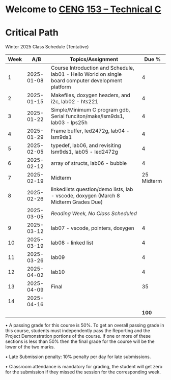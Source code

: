 # Welcome to [CENG 153 – Technical C](https://humber.ca/transferoptions/course-outlines/outline.html?code=CENG%20153)

# Critical Path

Winter 2025 Class Schedule (Tentative)

|Week|A/B       |Topics/Assignment                                                                                         | Due %               |
|----|----------|----------------------------------------------------------------------------------------------------------|---------------------|
|1   |2025-01-08|Course Introduction and Schedule, lab01 - Hello World on single board computer development platform       |4                    |
|2   |2025-01-15|Makefiles, doxygen headers, and i2c, lab02 - hts221                                                       |4                    |
|3   |2025-01-22|Simple/Minimum C program gdb, Serial funciton/make/lsm9ds1, lab03 - lps25h                                |4                    |
|4   |2025-01-29|Frame buffer, led2472g, lab04 - lsm9ds1                                                                   |4                    |
|5   |2025-02-05|typedef, lab06, and revisiting lsm9ds1, lab05 - led2472g                                                  |4                    |
|6   |2025-02-12|array of structs, lab06 - bubble                                                                          |4                    |
|7   |2025-02-19|Midterm                                                                                                   |25 Midterm           |
|8   |2025-02-26|linkedlists question/demo lists, lab - vscode, doxygen (March 8 Midterm Grades Due)                       |                     |
|    |2025-03-05|*Reading Week, No Class Scheduled*                                                                        |                     |
|9   |2025-03-12|lab07 - vscode, pointers, doxygen                                                                         |4                    |
|10  |2025-03-19|lab08 - linked list                                                                                       |4                    |
|11  |2025-03-26|lab09                                                                                                     |4                    |
|12  |2025-04-02|lab10                                                                                                     |4                    |
|13  |2025-04-09|Final                                                                                                     |35                   |
|14  |2025-04-16|                                                                                                          |                     |
|    |          |                                                                                                          |**100**              |


• A passing grade for this course is 50%. To get an overall passing grade in
this course, students must independently pass the Reporting and the Project
Demonstration portions of the course. If one or more of these sections is less
than 50% then the final grade for the course will be the lower of the two marks.

• Late Submission penalty: 10% penalty per day for late submissions.

• Classroom attendance is mandatory for grading, the student will get zero for
the submission if they missed the session for the corresponding week.
